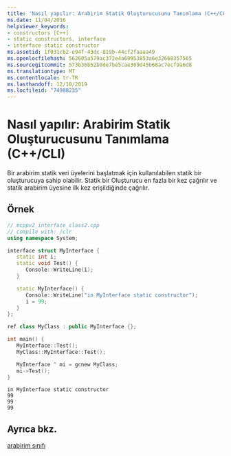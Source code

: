 ```yaml
---
title: 'Nasıl yapılır: Arabirim Statik Oluşturucusunu Tanımlama (C++/CLI)'
ms.date: 11/04/2016
helpviewer_keywords:
- constructors [C++]
- static constructors, interface
- interface static constructor
ms.assetid: 1f031cb2-e94f-43dc-819b-44cf2faaaa49
ms.openlocfilehash: 562605a579ac372e4a69953853a6e32668357565
ms.sourcegitcommit: 573b36b52b0de7be5cae309d45b68ac7ecf9a6d8
ms.translationtype: MT
ms.contentlocale: tr-TR
ms.lasthandoff: 12/10/2019
ms.locfileid: "74988235"
---
```

# <a name="how-to-define-an-interface-static-constructor-ccli"></a>Nasıl yapılır: Arabirim Statik Oluşturucusunu Tanımlama (C++/CLI)

Bir arabirim statik veri üyelerini başlatmak için kullanılabilen statik bir oluşturucuya sahip olabilir.  Statik bir Oluşturucu en fazla bir kez çağrılır ve statik arabirim üyesine ilk kez erişildiğinde çağrılır.

## <a name="example"></a>Örnek

```cpp
// mcppv2_interface_class2.cpp
// compile with: /clr
using namespace System;

interface struct MyInterface {
   static int i;
   static void Test() {
      Console::WriteLine(i);
   }

   static MyInterface() {
      Console::WriteLine("in MyInterface static constructor");
      i = 99;
   }
};

ref class MyClass : public MyInterface {};

int main() {
   MyInterface::Test();
   MyClass::MyInterface::Test();

   MyInterface ^ mi = gcnew MyClass;
   mi->Test();
}
```

```Output
in MyInterface static constructor
99
99
99
```

## <a name="see-also"></a>Ayrıca bkz.

[arabirim sınıfı](../extensions/interface-class-cpp-component-extensions.md)
